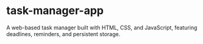 # task-manager-app
A web-based task manager built with HTML, CSS, and  JavaScript, featuring deadlines, reminders, and persistent storage.
